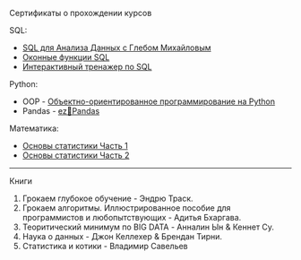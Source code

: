 Сертификаты о прохождении курсов

SQL:
- <a href="https://github.com/ArtemPlgn/certificates/blob/main/stepik-certificate-116332-8a65989.pdf">SQL для Анализа Данных с Глебом Михайловым</a>
- <a href="https://github.com/ArtemPlgn/certificates/blob/main/stepik-certificate-95367-468ed6c-2.pdf">Оконные функции SQL</a>
- <a href="https://github.com/ArtemPlgn/certificates/blob/main/stepik-certificate-63054-66ec755.pdf">Интерактивный тренажер по SQL</a>

Python:
- OOP - <a href="https://github.com/ArtemPlgn/certificates/blob/main/stepik-certificate-114354-12f2abf.pdf">Объектно-ориентированное программирование на Python</a>
- Pandas - <a href="https://github.com/ArtemPlgn/certificates/blob/main/stepik-certificate-105785-95d8d62-2.pdf">ez🍉Pandas</a>

Математика:
- <a href="https://github.com/ArtemPlgn/certificates/blob/main/stepik-certificate-76-b2d75f3-3.pdf">Основы статистики Часть 1</a>
- <a href="https://github.com/ArtemPlgn/certificates/blob/main/stepik-certificate-524-247acc6.pdf">Основы статистики Часть 2</a>
__________________________________________________________________________________________________________________________

Книги

1. Грокаем глубокое обучение - Эндрю Траск.
2. Грокаем алгоритмы. Иллюстрированное пособие для программистов и любопытствующих - Адитья Бхаргава.
3. Теоритический минимум по BIG DATA - Анналин Ын & Кеннет Су.
4. Наука о данных - Джон Келлехер & Брендан Тирни.
5. Статистика и котики - Владимир Савельев 
